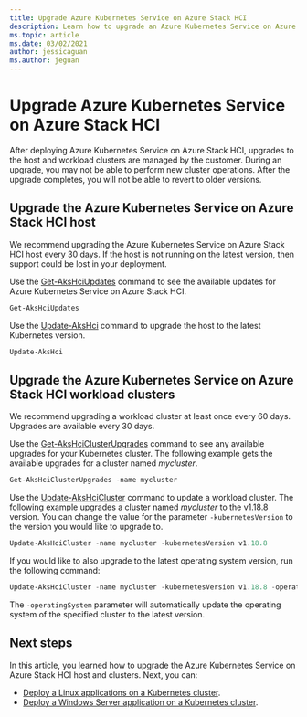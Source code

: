 ```yaml
---
title: Upgrade Azure Kubernetes Service on Azure Stack HCI
description: Learn how to upgrade an Azure Kubernetes Service on Azure Stack HCI host and workload clusters
ms.topic: article
ms.date: 03/02/2021
author: jessicaguan
ms.author: jeguan
---
```


# Upgrade Azure Kubernetes Service on Azure Stack HCI

After deploying Azure Kubernetes Service on Azure Stack HCI, upgrades to the host and workload clusters are managed by the customer. During an upgrade, you may not be able to perform new cluster operations. After the upgrade completes, you will not be able to revert to older versions.

## Upgrade the Azure Kubernetes Service on Azure Stack HCI host

We recommend upgrading the Azure Kubernetes Service on Azure Stack HCI host every 30 days. If the host is not running on the latest version, then support could be lost in your deployment.

Use the [Get-AksHciUpdates](get-akshciupdates.md) command to see the available updates for Azure Kubernetes Service on Azure Stack HCI.

```powershell
Get-AksHciUpdates
```

Use the [Update-AksHci](update-akshci.md) command to upgrade the host to the latest Kubernetes version.

```powershell
Update-AksHci
```

## Upgrade the Azure Kubernetes Service on Azure Stack HCI workload clusters

We recommend upgrading a workload cluster at least once every 60 days. Upgrades are available every 30 days. 

Use the [Get-AksHciClusterUpgrades](get-akshciclusterupgrades.md) command to see any available upgrades for your Kubernetes cluster. The following example gets the available upgrades for a cluster named *mycluster*.

```powershell
Get-AksHciClusterUpgrades -name mycluster
```

Use the [Update-AksHciCluster](update-akshcicluster.md) command to update a workload cluster. The following example upgrades a cluster named *mycluster* to the v1.18.8 version. You can change the value for the parameter `-kubernetesVersion` to the version you would like to upgrade to.

```powershell
Update-AksHciCluster -name mycluster -kubernetesVersion v1.18.8
``` 

If you would like to also upgrade to the latest operating system version, run the following command:

```powershell
Update-AksHciCluster -name mycluster -kubernetesVersion v1.18.8 -operatingSystem
```

The `-operatingSystem` parameter will automatically update the operating system of the specified cluster to the latest version.


## Next steps

In this article, you learned how to upgrade the Azure Kubernetes Service on Azure Stack HCI host and clusters. Next, you can:
- [Deploy a Linux applications on a Kubernetes cluster](./deploy-linux-application.md).
- [Deploy a Windows Server application on a Kubernetes cluster](./deploy-windows-application.md).
